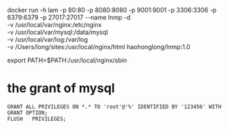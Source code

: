 docker run -h lam -p 80:80 -p 8080:8080 -p 9001:9001 -p 3306:3306 -p 6379:6379 -p 27017:27017 --name lnmp -d \
  -v /usr/local/var/nginx:/etc/nginx \
  -v /usr/local/var/mysql:/data/mysql \
  -v /usr/local/var/log:/var/log \
  -v /Users/long/sites:/usr/local/nginx/html haohonglong/lnmp:1.0


export PATH=$PATH:/usr/local/nginx/sbin


# the grant of mysql
    GRANT ALL PRIVILEGES ON *.* TO 'root'@'%' IDENTIFIED BY '123456' WITH GRANT OPTION;
    FLUSH   PRIVILEGES;
